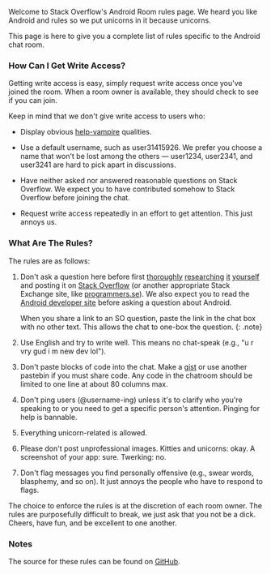 <!-- Revision 4 -->
<!-- Note: requires kramdown -->

<section markdown='1'>

Welcome to Stack Overflow's Android Room rules page. We heard you like Android and rules so we put unicorns in it because unicorns.

This page is here to give you a complete list of rules specific to the Android chat room.

</section>


### How Can I Get Write Access?

<section markdown='1'>

Getting write access is easy, simply request write access once you've joined the room. When a room owner is available, they should check to see if you can join.

Keep in mind that we don't give write access to users who:

- Display obvious [help-vampire](http://slash7.com/2006/12/22/vampires/) qualities.

- Use a default username, such as user31415926. We prefer you choose a name that won't be lost among the others — user1234, user2341, and user3241 are hard to pick apart in discussions.

- Have neither asked nor answered reasonable questions on Stack Overflow. We expect you to have contributed somehow to Stack Overflow before joining the chat.

- Request write access repeatedly in an effort to get attention. This just annoys us.

</section>


### What Are The Rules?

<section markdown='1'>

The rules are as follows:

1. Don't ask a question here before first [thoroughly](http://stackoverflow.com/search) [researching](http://programmers.stackexchange.com/search) [it](https://www.google.com) [yourself](http://www.ietf.org/rfc.html) and posting it on [Stack Overflow](http://stackoverflow.com/) (or another appropriate Stack Exchange site, like [programmers.se](http://programmers.stackexchange.com/)). We also expect you to read the [Android developer site](http://developer.android.com/) before asking a question about Android.

    When you share a link to an SO question, paste the link in the chat box with no other text. This allows the chat to one-box the question.
    {: .note}

2. Use English and try to write well. This means no chat-speak (e.g., "u r vry gud i m new dev lol").

3. Don't paste blocks of code into the chat. Make a [gist] or use another pastebin if you must share code. Any code in the chatroom should be limited to one line at about 80 columns max.

4. Don't ping users (@username-ing) unless it's to clarify who you're speaking to or you need to get a specific person's attention. Pinging for help is bannable.

5. Everything unicorn-related is allowed.

6. Please don't post unprofessional images. Kitties and unicorns: okay. A screenshot of your app: sure. Twerking: no.

7. Don't flag messages you find personally offensive (e.g., swear words, blasphemy, and so on). It just annoys the people who have to respond to flags.

The choice to enforce the rules is at the discretion of each room owner. The rules are purposefully difficult to break, we just ask that you not be a dick. Cheers, have fun, and be excellent to one another.

[gist]: https://gist.github.com/

</section>

### Notes

<section markdown='1'>

The source for these rules can be found on [GitHub](https://github.com/nilium/android-room-rules).

</section>
